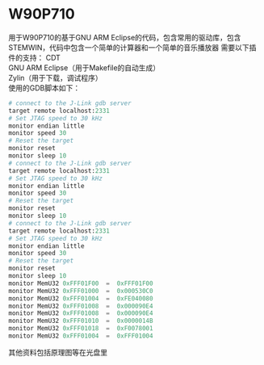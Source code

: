# W90P710
用于W90P710的基于GNU ARM Eclipse的代码，包含常用的驱动库，包含STEMWIN，代码中包含一个简单的计算器和一个简单的音乐播放器
需要以下插件的支持：
CDT</br>
GNU ARM Eclipse（用于Makefile的自动生成）</br>
Zylin（用于下载，调试程序）</br>
使用的GDB脚本如下：</br>
```Python
# connect to the J-Link gdb server
target remote localhost:2331
# Set JTAG speed to 30 kHz
monitor endian little
monitor speed 30
# Reset the target
monitor reset
monitor sleep 10
# connect to the J-Link gdb server
target remote localhost:2331
# Set JTAG speed to 30 kHz
monitor endian little
monitor speed 30
# Reset the target
monitor reset
monitor sleep 10
# connect to the J-Link gdb server
target remote localhost:2331
# Set JTAG speed to 30 kHz
monitor endian little
monitor speed 30
# Reset the target
monitor reset
monitor sleep 10
monitor MemU32 0xFFF01F00  =  0xFFF01F00
monitor MemU32 0xFFF01000  =  0x000530C0
monitor MemU32 0xFFF01004  =  0xFE040080
monitor MemU32 0xFFF01008  =  0x000090E4
monitor MemU32 0xFFF01008  =  0x000090E4
monitor MemU32 0xFFF01010  =  0x0000014B
monitor MemU32 0xFFF01018  =  0xF0078001
monitor MemU32 0xFFF01004  =  0xFFF01004
```

其他资料包括原理图等在光盘里</br>
